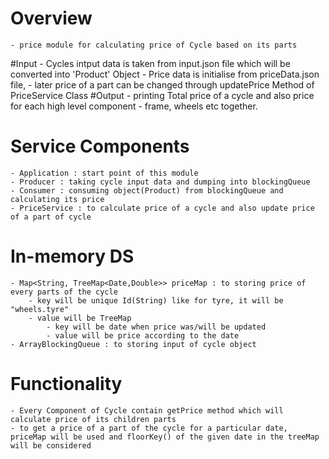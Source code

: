 # Overview
    - price module for calculating price of Cycle based on its parts
    
#Input
    - Cycles intput data is taken from input.json file which will be converted into 'Product' Object
    - Price data is initialise from priceData.json file, 
        - later price of a part can be changed through updatePrice Method of PriceService Class
#Output
    - printing Total price of a cycle and also price for each high level component - frame, wheels etc together.
    
# Service Components
    - Application : start point of this module
    - Producer : taking cycle input data and dumping into blockingQueue
    - Consumer : consuming object(Product) from blockingQueue and calculating its price
    - PriceService : to calculate price of a cycle and also update price of a part of cycle
    
# In-memory DS
    - Map<String, TreeMap<Date,Double>> priceMap : to storing price of every parts of the cycle
        - key will be unique Id(String) like for tyre, it will be "wheels.tyre"
        - value will be TreeMap 
            - key will be date when price was/will be updated
            - value will be price according to the date
    - ArrayBlockingQueue : to storing input of cycle object
    
# Functionality
    - Every Component of Cycle contain getPrice method which will calculate price of its children parts
    - to get a price of a part of the cycle for a particular date, priceMap will be used and floorKey() of the given date in the treeMap will be considered
      